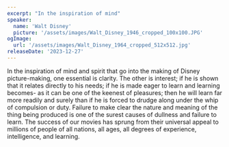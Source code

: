 ```yaml
---
excerpt: "In the inspiration of mind"
speaker:
  name: 'Walt Disney'
  picture: '/assets/images/Walt_Disney_1946_cropped_100x100.JPG'
ogImage:
  url: '/assets/images/Walt_Disney_1964_cropped_512x512.jpg'
releaseDate: '2023-12-27'
---
```


In the inspiration of mind and spirit that go into the making of Disney picture-making, one essential is clarity. The other is interest; if he is shown that it relates directly to his needs; if he is made eager to learn and learning becomes- as it can be one of the keenest of pleasures; then he will learn far more readily and surely than if he is forced to drudge along under the whip of compulsion or duty. Failure to make clear the nature and meaning of the thing being produced is one of the surest causes of dullness and failure to learn. The success of our movies has sprung from their universal appeal to millions of people of all nations, all ages, all degrees of experience, intelligence, and learning.
